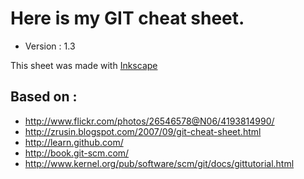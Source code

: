 Here is my GIT cheat sheet.
============================

* Version : 1.3


This sheet was made with [Inkscape](http://www.inkscape.org)

Based on :
-------------

* http://www.flickr.com/photos/26546578@N06/4193814990/
* http://zrusin.blogspot.com/2007/09/git-cheat-sheet.html
* http://learn.github.com/
* http://book.git-scm.com/
* http://www.kernel.org/pub/software/scm/git/docs/gittutorial.html
